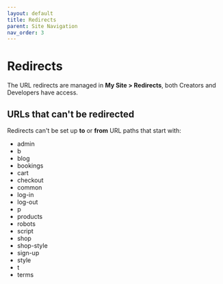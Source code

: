 ```yaml
---
layout: default
title: Redirects
parent: Site Navigation
nav_order: 3
---
```


# Redirects

The URL redirects are managed in **My Site > Redirects**, both Creators and Developers have access.

## URLs that can't be redirected

Redirects can't be set up **to** or **from** URL paths that start with:
- admin
- b
- blog
- bookings
- cart
- checkout
- common
- log-in
- log-out
- p
- products
- robots
- script
- shop
- shop-style
- sign-up
- style
- t
- terms